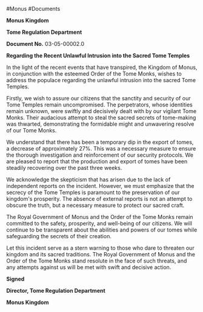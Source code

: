 #Monus #Documents

**Monus Kingdom**

**Tome Regulation Department**

**Document No.** 03-05-00002.0

**Regarding the Recent Unlawful Intrusion into the Sacred Tome Temples**

In the light of the recent events that have transpired, the Kingdom of Monus, in conjunction with the esteemed Order of the Tome Monks, wishes to address the populace regarding the unlawful intrusion into the sacred Tome Temples.

Firstly, we wish to assure our citizens that the sanctity and security of our Tome Temples remain uncompromised. The perpetrators, whose identities remain unknown, were swiftly and decisively dealt with by our vigilant Tome Monks. Their audacious attempt to steal the sacred secrets of tome-making was thwarted, demonstrating the formidable might and unwavering resolve of our Tome Monks.

We understand that there has been a temporary dip in the export of tomes, a decrease of approximately 27%. This was a necessary measure to ensure the thorough investigation and reinforcement of our security protocols. We are pleased to report that the production and export of tomes have been steadily recovering over the past three weeks.

We acknowledge the skepticism that has arisen due to the lack of independent reports on the incident. However, we must emphasize that the secrecy of the Tome Temples is paramount to the preservation of our kingdom's prosperity. The absence of external reports is not an attempt to obscure the truth, but a necessary measure to protect our sacred craft.

The Royal Government of Monus and the Order of the Tome Monks remain committed to the safety, prosperity, and well-being of our citizens. We will continue to be transparent about the abilities and powers of our tomes while safeguarding the secrets of their creation.

Let this incident serve as a stern warning to those who dare to threaten our kingdom and its sacred traditions. The Royal Government of Monus and the Order of the Tome Monks stand resolute in the face of such threats, and any attempts against us will be met with swift and decisive action.

**Signed**

**Director, Tome Regulation Department**

**Monus Kingdom**